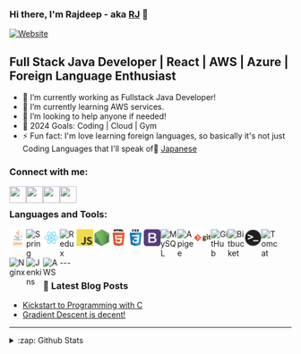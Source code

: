 ### Hi there, I'm Rajdeep - aka [RJ][website] 👋

[![Website](https://img.shields.io/website?label=rajdeepj1363.github.io/website&style=for-the-badge&url=https%3A%2F%2Frajdeepj1363.github.io/website)](https://rajdeepj1363.github.io/website/)


## Full Stack Java Developer | React | AWS | Azure | Foreign Language Enthusiast

- 🔭 I’m currently working as Fullstack Java Developer!
- 🌱 I’m currently learning AWS services.
- 👯 I’m looking to help anyone if needed!
- 🥅 2024 Goals: Coding | Cloud | Gym 
- ⚡ Fun fact: I'm love learning foreign languages, so basically it's not just Coding Languages that I'll speak of🤣 [Japanese][yourJapaneseSensei]



### Connect with me:

[<img align="left" alt="" width="30px" height="30px" src="https://banner2.cleanpng.com/20180328/oce/kisspng-web-development-web-design-logo-website-5abbea0acaa518.0043648215222645868301.jpg"/>][website]
[<img align="left" alt="" width="30px" height="30px" src="https://upload.wikimedia.org/wikipedia/commons/thumb/6/6f/Logo_of_Twitter.svg/292px-Logo_of_Twitter.svg.png"/>][twitter]
[<img align="left" alt="" width="30px" height="30px" src="https://static.vecteezy.com/system/resources/previews/018/930/587/original/linkedin-logo-linkedin-icon-transparent-free-png.png"/>][linkedin]
[<img align="left" alt="" width="30px" height="30px" src="https://upload.wikimedia.org/wikipedia/commons/thumb/9/95/Instagram_logo_2022.svg/800px-Instagram_logo_2022.svg.png"/>][instagram]

<br />

### Languages and Tools:
<img align="left" alt="Java" width="30px" src="https://raw.githubusercontent.com/github/explore/80688e429a7d4ef2fca1e82350fe8e3517d3494d/topics/java/java.png" />
<img align="left" alt="Spring" width="30px" src="https://encrypted-tbn0.gstatic.com/images?q=tbn:ANd9GcT8i4zPog-0j0JR_yZglxPhTPZXxN2iMTQ3Dw&s" />
<img align="left" alt="React" width="30px" src="https://raw.githubusercontent.com/github/explore/80688e429a7d4ef2fca1e82350fe8e3517d3494d/topics/react/react.png" />
<img align="left" alt="Redux" width="30px" src="https://i1.wp.com/www.ux-republic.com/wp-content/uploads/2016/11/logo-redux.png?fit=500%2C500&ssl=1" />
<img align="left" alt="JavaScript" width="30px" src="https://raw.githubusercontent.com/github/explore/80688e429a7d4ef2fca1e82350fe8e3517d3494d/topics/javascript/javascript.png" />
<img align="left" alt="Node.js" width="30px" src="https://raw.githubusercontent.com/github/explore/80688e429a7d4ef2fca1e82350fe8e3517d3494d/topics/nodejs/nodejs.png" />
<img align="left" alt="HTML5" width="30px" src="https://raw.githubusercontent.com/github/explore/80688e429a7d4ef2fca1e82350fe8e3517d3494d/topics/html/html.png" />
<img align="left" alt="CSS3" width="30px" src="https://raw.githubusercontent.com/github/explore/80688e429a7d4ef2fca1e82350fe8e3517d3494d/topics/css/css.png" />
<img align="left" alt="Bootstrap" width="30px" src="https://raw.githubusercontent.com/github/explore/80688e429a7d4ef2fca1e82350fe8e3517d3494d/topics/bootstrap/bootstrap.png" />
<img align="left" alt="MySQL" width="30px" src="https://pbs.twimg.com/profile_images/1255113654049128448/J5Yt92WW_400x400.png" />
<img align="left" alt="Apigee" width="30px" src="https://encrypted-tbn0.gstatic.com/images?q=tbn:ANd9GcTr5CqXrcaCX4XE4kX0RWlFZscJNEj3gNXqTA&s" />
<img align="left" alt="Git" width="30px" src="https://raw.githubusercontent.com/github/explore/80688e429a7d4ef2fca1e82350fe8e3517d3494d/topics/git/git.png" />
<img align="left" alt="GitHub" width="30px" src="https://github.githubassets.com/assets/GitHub-Mark-ea2971cee799.png" />
<img align="left" alt="Bitbucket" width="30px" src="https://pbs.twimg.com/profile_images/1026981625291190272/35O2KIRX_400x400.jpg" />
<img align="left" alt="Terminal" width="30px" src="https://raw.githubusercontent.com/github/explore/80688e429a7d4ef2fca1e82350fe8e3517d3494d/topics/terminal/terminal.png" />
<img align="left" alt="Tomcat" width="30px" src="https://upload.wikimedia.org/wikipedia/commons/thumb/f/fe/Apache_Tomcat_logo.svg/1200px-Apache_Tomcat_logo.svg.png" />
<img align="left" alt="Nginx" width="30px" src="https://encrypted-tbn0.gstatic.com/images?q=tbn:ANd9GcSWOoWb2-XM9PsxK940NqKjKKFlmN3Q8zDR0A&s" />
<img align="left" alt="Jenkins" width="30px" src="https://upload.wikimedia.org/wikipedia/commons/thumb/e/e9/Jenkins_logo.svg/1200px-Jenkins_logo.svg.png" />
<img align="left" alt="AWS" width="30px" src="https://pbs.twimg.com/profile_images/1641476962362302464/K8lb6OtN_400x400.jpg" />
<br>
<br>
<br>
---


### 📕 Latest Blog Posts

<!-- BLOG-POST-LIST:START -->
- [Kickstart to Programming with C](https://medium.com/@rajdeepj1363/kick-start-your-programming-journey-with-c-3de82585cba0)
- [Gradient Descent is decent!](https://13rajdeeprj1.blogspot.com/2019/06/gradient-descent-is-decent.html)

<!-- BLOG-POST-LIST:END -->


---



<details>
  <summary>:zap: Github Stats</summary>

  <img align="left" alt="" src="https://github-readme-stats.vercel.app/api?username=rajdeepj1363&show_icons=true&hide_border=true" />

</details>

[website]: https://rajdeepj1363.github.io/website/
[yourJapaneseSensei]: https://www.instagram.com/your.japanese.sensei/
[twitter]: https://twitter.com/rajdeepjadhav
[instagram]: https://instagram.com/rajdeepjadhav.ig
[linkedin]: https://linkedin.com/in/rajdeepjadhav
